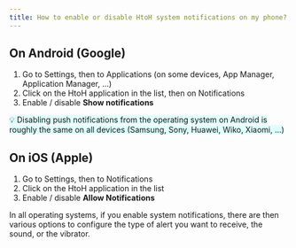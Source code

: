 ```yaml
---
title: How to enable or disable HtoH system notifications on my phone?
---
```


## On Android (Google)

1. Go to Settings, then to Applications (on some devices, App Manager, Application Manager, ...)
2. Click on the HtoH application in the list, then on Notifications
3. Enable / disable **Show notifications**

<span style="background-color:lightcyan;">💡 Disabling push notifications from the operating system on Android is roughly the same on all devices (Samsung, Sony, Huawei, Wiko, Xiaomi, ...)</span>

## On iOS (Apple)

1. Go to Settings, then to Notifications
2. Click on the HtoH application in the list
3. Enable / disable **Allow Notifications**

In all operating systems, if you enable system notifications, there are then various options to configure the type of alert you want to receive, the sound, or the vibrator.